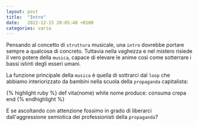 ```yaml
---
layout: post
title:  "Intro"
date:   2022-12-15 20:05:48 +0100
categories: varia
---
```

Pensando al concetto di `struttura` musicale, una `intro` dovrebbe portare sempre a qualcosa di concreto. Tuttavia nella vaghezza e nel mistero risiede il vero potere della `musica`, capace di elevare le anime così come sotterrare i bassi istinti degli esseri umani. 

La funzione principale della `musica` è quella di sottrarci dal `loop` che abbiamo interiorizzato da bambini nella scuola della `propaganda` capitalista:

{% highlight ruby %}
def vita(nome)
  while nome produce:
    consuma
  crepa
end
{% endhighlight %}

E se ascoltando con attenzione fossimo in grado di liberarci dall'aggressione semiotica dei professionisti della `propaganda`?